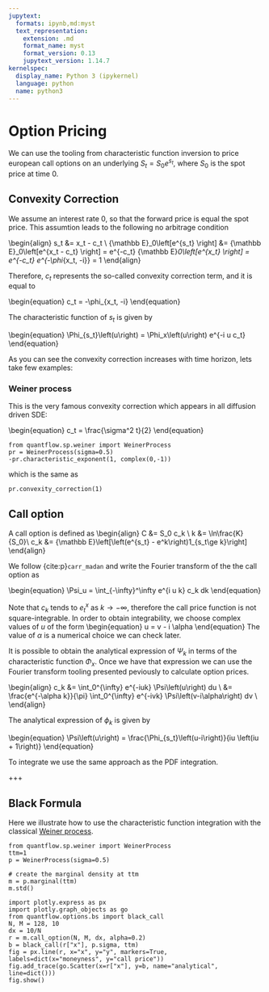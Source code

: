 ```yaml
---
jupytext:
  formats: ipynb,md:myst
  text_representation:
    extension: .md
    format_name: myst
    format_version: 0.13
    jupytext_version: 1.14.7
kernelspec:
  display_name: Python 3 (ipykernel)
  language: python
  name: python3
---
```


# Option Pricing


We can use the tooling from characteristic function inversion to price european call options on an underlying $S_t = S_0 e^{s_t}$, where $S_0$ is the spot price at time 0.

## Convexity Correction

We assume an interest rate 0, so that the forward price is equal the spot price. This assumtion leads to the following no arbitrage condition

\begin{align}
s_t &= x_t - c_t \\
{\mathbb E}_0\left[e^{s_t} \right] &= {\mathbb E}_0\left[e^{x_t - c_t} \right] = e^{-c_t} {\mathbb E}_0\left[e^{x_t} \right] = e^{-c_t} e^{-\phi_{x_t, -i}} = 1
\end{align}

Therefore, $c_t$ represents the so-called convexity correction term, and it is equal to

\begin{equation}
  c_t = -\phi_{x_t, -i}
\end{equation}

The characteristic function of $s_t$ is given by

\begin{equation}
 \Phi_{s_t}\left(u\right) = \Phi_x\left(u\right) e^{-i u c_t}
\end{equation}

As you can see the convexity correction increases with time horizon, lets take few examples:

### Weiner process

This is the very famous convexity correction which appears in all diffusion driven SDE:

\begin{equation}
    c_t = \frac{\sigma^2 t}{2}
\end{equation}

```{code-cell} ipython3
from quantflow.sp.weiner import WeinerProcess
pr = WeinerProcess(sigma=0.5)
-pr.characteristic_exponent(1, complex(0,-1))
```

which is the same as

```{code-cell} ipython3
pr.convexity_correction(1)
```

## Call option

A call option is defined as
\begin{align}
C &= S_0 c_k \\
k &= \ln\frac{K}{S_0}\\ 
c_k &= {\mathbb E}\left[\left(e^{s_t} - e^k\right)1_{s_t\ge k}\right]
\end{align}


We follow {cite:p}`carr_madan` and write the Fourier transform of the the call option as

\begin{equation}
\Psi_u = \int_{-\infty}^\infty e^{i u k} c_k dk
\end{equation}

Note that $c_k$ tends to $e^x_t$ as $k \to -\infty$, therefore the call price function is not square-integrable. In order to obtain integrability, we choose complex values of $u$ of the form
\begin{equation}
u = v - i \alpha
\end{equation}
The value of $\alpha$ is a numerical choice we can check later.

It is possible to obtain the analytical expression of $\Psi_k$ in terms of the characteristic function $\Phi_x$. Once we have that expression we can use the Fourier transform tooling presented peviously to calculate option prices.

\begin{align}
c_k &= \int_0^{\infty} e^{-iuk} \Psi\left(u\right) du \\
    &= \frac{e^{-\alpha k}}{\pi} \int_0^{\infty} e^{-ivk} \Psi\left(v-i\alpha\right) dv \\
\end{align}

The analytical expression of $\phi_k$ is given by

\begin{equation}
\Psi\left(u\right) = \frac{\Phi_{s_t}\left(u-i\right)}{iu \left(iu + 1\right)}
\end{equation}

To integrate we use the same approach as the PDF integration.

+++

## Black Formula

Here we illustrate how to use the characteristic function integration with the classical [Weiner process](https://en.wikipedia.org/wiki/Wiener_process).

```{code-cell} ipython3
from quantflow.sp.weiner import WeinerProcess
ttm=1
p = WeinerProcess(sigma=0.5)

# create the marginal density at ttm
m = p.marginal(ttm)
m.std()
```

```{code-cell} ipython3
import plotly.express as px
import plotly.graph_objects as go
from quantflow.options.bs import black_call
N, M = 128, 10
dx = 10/N
r = m.call_option(N, M, dx, alpha=0.2)
b = black_call(r["x"], p.sigma, ttm)
fig = px.line(r, x="x", y="y", markers=True, labels=dict(x="moneyness", y="call price"))
fig.add_trace(go.Scatter(x=r["x"], y=b, name="analytical", line=dict()))
fig.show()
```

```{code-cell} ipython3

```
